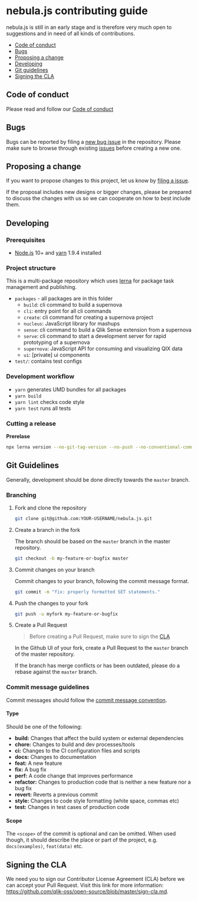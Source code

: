 # nebula.js contributing guide

nebula.js is still in an early stage and is therefore very much open to suggestions and in need of all kinds of contributions.

- [Code of conduct](#code-of-conduct)
- [Bugs](#bugs)
- [Proposing a change](#features)
- [Developing](#developing)
- [Git guidelines](#git)
- [Signing the CLA](#cla)

## <a name="code-of-conduct"></a> Code of conduct

Please read and follow our [Code of conduct](https://github.com/qlik-oss/open-source/blob/master/CODE_OF_CONDUCT.md)

## <a name="bugs"></a> Bugs

Bugs can be reported by filing a [new bug issue](https://github.com/qlik-oss/nebula.js/issues/new?template=bug.md) in the repository. Please make sure to browse through existing [issues](https://github.com/qlik-oss/nebula.js/labels/bug) before creating a new one.

## <a name="features"></a> Proposing a change

If you want to propose changes to this project, let us know by [filing a issue](https://github.com/qlik-oss/nebula.js/issues/new/choose).

If the proposal includes new designs or bigger changes, please be prepared to discuss the changes with us so we can cooperate on how to best include them.

## <a name="developing"></a> Developing

### Prerequisites

- [Node.js](https://nodejs.org/) 10+ and [yarn](https://yarnpkg.com) 1.9.4 installed

### Project structure

This is a multi-package repository which uses [lerna](https://github.com/lerna/lerna) for package task management and publishing.

- `packages` - all packages are in this folder
  - `build`: cli command to build a supernova
  - `cli`: entry point for all cli commands
  - `create`: cli command for creating a supernova project
  - `nucleus`: JavaScript library for mashups
  - `sense`: cli command to build a Qlik Sense extension from a supernova
  - `serve`: cli command to start a development server for rapid prototyping of a supernova
  - `supernova`: JavaScript API for consuming and visualizing QIX data
  - `ui`: [private] ui components
- `test/`: contains test configs

### Development workflow

- `yarn` generates UMD bundles for all packages
- `yarn build`
- `yarn lint` checks code style
- `yarn test` runs all tests

### Cutting a release 

**Prerelase**
```sh
npx lerna version --no-git-tag-version --no-push --no-conventional-commits --preid alpha --exact
```

## <a name="git"></a> Git Guidelines

Generally, development should be done directly towards the `master` branch.

### Branching

1. Fork and clone the repository
    ```sh
    git clone git@github.com:YOUR-USERNAME/nebula.js.git
    ```

1. Create a branch in the fork
    
    The branch should be based on the `master` branch in the master repository.

    ```sh
    git checkout -b my-feature-or-bugfix master
    ```

1. Commit changes on your branch

    Commit changes to your branch, following the commit message format.

    ```sh
    git commit -m "fix: properly formatted SET statements."
    ```

1. Push the changes to your fork

    ```sh
    git push -u myfork my-feature-or-bugfix
    ```

1. Create a Pull Request

    > Before creating a Pull Request, make sure to sign the [CLA](#cla)

    In the Github UI of your fork, create a Pull Request to the `master` branch of the master repository.

    If the branch has merge conflicts or has been outdated, please do a rebase against the `master` branch.


### <a name="commit"></a> Commit message guidelines

Commit messages should follow the [commit message convention](https://conventionalcommits.org/).

#### Type

Should be one of the following:

- **build:** Changes that affect the build system or external dependencies
- **chore:** Changes to build and dev processes/tools
- **ci:** Changes to the CI configuration files and scripts
- **docs:** Changes to documentation
- **feat:** A new feature
- **fix:** A bug fix
- **perf:** A code change that improves performance
- **refactor:** Changes to production code that is neither a new feature nor a bug fix
- **revert:** Reverts a previous commit
- **style:** Changes to code style formatting (white space, commas etc)
- **test:** Changes in test cases of production code

#### Scope

The `<scope>` of the commit is optional and can be omitted. When used though, it should describe the place or part of the project, e.g. `docs(examples)`, `feat(data)` etc.

## <a name="cla"></a> Signing the CLA

We need you to sign our Contributor License Agreement (CLA) before we can accept your Pull Request. Visit this link for more information: https://github.com/qlik-oss/open-source/blob/master/sign-cla.md.